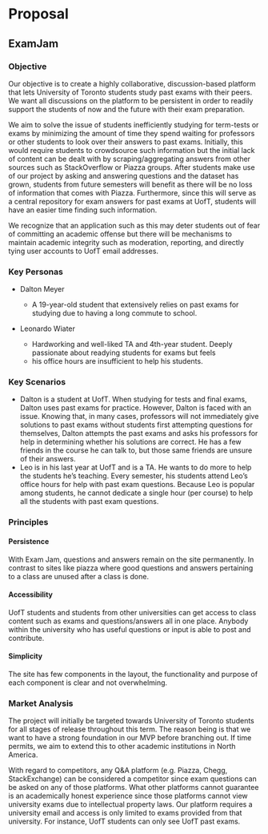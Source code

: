 # Proposal

## ExamJam

### Objective

Our objective is to create a highly collaborative, discussion-based platform that lets University of Toronto students 
study past exams with their peers. We want all discussions on the platform to be persistent in order to readily support 
the students of now and the future with their exam preparation.

We aim to solve the issue of students inefficiently studying for term-tests or exams by minimizing the amount of time 
they spend waiting for professors or other students to look over their answers to past exams. Initially, this would require students to crowdsource such information but the initial lack of content can be dealt with by scraping/aggregating answers from other sources such as StackOverflow or Piazza groups. After students make use of our project by asking and answering questions and the dataset has grown, students from future semesters will benefit as there will be no loss of information that comes with Piazza. Furthermore, since this will serve as a central repository for exam answers for past exams at UofT, students will have an easier time finding such information.

We recognize that an application such as this may deter students out of fear of committing an academic offense but 
there will be mechanisms to maintain academic integrity such as moderation, reporting, and directly tying user accounts to UofT email addresses.

### Key Personas

* Dalton Meyer 
  * A 19-year-old student that extensively relies on past exams for studying due to having a long commute to school.

* Leonardo Wiater 
  * Hardworking and well-liked TA and 4th-year student. Deeply passionate about readying students for exams but feels 
  * his office hours are insufficient to help his students.

### Key Scenarios

* Dalton is a student at UofT. When studying for tests and final exams, Dalton uses past exams for practice. However, Dalton is faced with an issue. Knowing that, in many cases, professors will not immediately give solutions to past exams without students first attempting questions for themselves, Dalton attempts the past exams and asks his professors for help in determining whether his solutions are correct. He has a few friends in the course he can talk to, but those same friends are unsure of their answers. 
* Leo is in his last year at UofT and is a TA. He wants to do more to help the students he’s teaching. Every semester, his students attend Leo’s office hours for help with past exam questions. Because Leo is popular among students, he cannot dedicate a single hour (per course) to help all the students with past exam questions.

### Principles

#### Persistence
With Exam Jam, questions and answers remain on the site permanently. In contrast to sites like piazza where good 
questions and answers pertaining to a class are unused after a class is done.

#### Accessibility
UofT students and students from other universities can get access to class content such as exams and questions/answers 
all in one place. Anybody within the university who has useful questions or input is able to post and contribute.

#### Simplicity
The site has few components in the layout, the functionality and purpose of each component is clear and not overwhelming.

### Market Analysis

The project will initially be targeted towards University of Toronto students for all stages of release throughout this 
term. The reason being is that we want to have a strong foundation in our MVP before branching out. If time permits, we 
aim to extend this to other academic institutions in North America. 

With regard to competitors, any Q&A platform (e.g. Piazza, Chegg, StackExchange) can be considered a competitor since 
exam questions can be asked on any of those platforms. What other platforms cannot guarantee is an academically honest 
experience since those platforms cannot view university exams due to intellectual property laws. Our platform requires a
university email and access is only limited to exams provided from that university. For instance, UofT students can only
see UofT past exams. 
